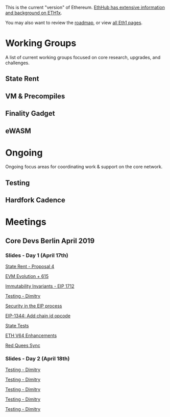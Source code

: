 <!-- TITLE: Ethereum 1x -->

This is the current "version" of Ethereum. [EthHub has extensive information and background on ETH1x](https://docs.ethhub.io/ethereum-roadmap/ethereum-1.x/).

You may also want to review the [roadmap](/roadmap), or view [all Eth1 pages](/eth1).
# Working Groups
A list of current working groups focused on core research, upgrades, and challenges.

## State Rent

## VM & Precompiles

## Finality Gadget

## eWASM
# Ongoing
Ongoing focus areas for coordinating work & support on the core network.

## Testing

## Hardfork Cadence

# Meetings
## Core Devs Berlin April 2019


### Slides - Day 1 (April 17th)

[State Rent - Proposal 4](https://drive.google.com/file/d/1u7d-jLMdGkPYl0zf49b1CFKtqlln4ICO/view?usp=sharing)

[EVM Evolution + 615](https://drive.google.com/open?id=1_taRpfsEF-ofF0UpwKyGOH-ogPqxmpUD)

[Immutability Invariants - EIP 1712](https://drive.google.com/open?id=14gO58ewq2JHkf2TwhOztPxnSJWYyiLqn)

[Testing - Dimitry](xx)

[Security in the EIP process](https://drive.google.com/open?id=1EiIw2LIw2e98nLaR0VU94PJrpBj-ABo_)

[EIP-1344: Add chain id opcode](xx)

[State Tests](https://drive.google.com/open?id=1lrfJ-Z4lscnLHbUae11uPn8QaUpQjdH2)

[ETH V64 Enhancements](https://drive.google.com/open?id=1-TuInhKVAbLs0s5L-Bk1e0x3aXlCYW2R)

[Red Quees Sync](xx)

### Slides - Day 2 (April 18th)

[Testing - Dimitry](xx)

[Testing - Dimitry](xx)

[Testing - Dimitry](xx)

[Testing - Dimitry](xx)

[Testing - Dimitry](xx)